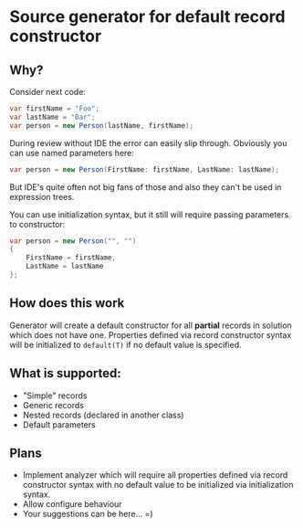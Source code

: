 # Source generator for default record constructor

## Why?

Consider next code:
```c#
var firstName = "Foo";
var lastName = "Bar";
var person = new Person(lastName, firstName);
```
During review without IDE the error can easily slip through. Obviously you can use named parameters here:
```c#
var person = new Person(FirstName: firstName, LastName: lastName);
```
But IDE's quite often not big fans of those and also they can't be used in expression trees.

You can use initialization syntax, but it still will require passing parameters to constructor:
```c#
var person = new Person("", "")
{
    FirstName = firstName,
    LastName = lastName
};
```
## How does this work

Generator will create a default constructor for all **partial** records in solution which does not have one. 
Properties defined via record constructor syntax will be initialized to `default(T)` if no default value is specified. 

## What is supported:

- "Simple" records
- Generic records
- Nested records (declared in another class)
- Default parameters

## Plans

- Implement analyzer which will require all properties defined via record constructor syntax with no default value to be initialized via initialization syntax.
- Allow configure behaviour
- Your suggestions can be here... =)
